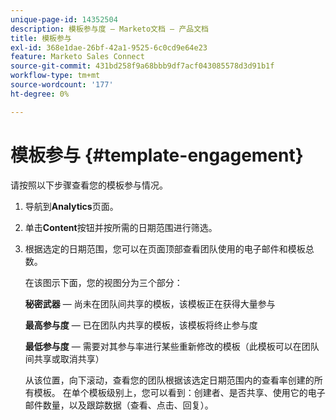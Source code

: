 ```yaml
---
unique-page-id: 14352504
description: 模板参与度 — Marketo文档 — 产品文档
title: 模板参与
exl-id: 368e1dae-26bf-42a1-9525-6c0cd9e64e23
feature: Marketo Sales Connect
source-git-commit: 431bd258f9a68bbb9df7acf043085578d3d91b1f
workflow-type: tm+mt
source-wordcount: '177'
ht-degree: 0%

---
```


# 模板参与 {#template-engagement}

请按照以下步骤查看您的模板参与情况。

1. 导航到&#x200B;**Analytics**&#x200B;页面。

1. 单击&#x200B;**Content**&#x200B;按钮并按所需的日期范围进行筛选。

1. 根据选定的日期范围，您可以在页面顶部查看团队使用的电子邮件和模板总数。

   在该图示下面，您的视图分为三个部分：

   **秘密武器** — 尚未在团队间共享的模板，该模板正在获得大量参与

   **最高参与度** — 已在团队内共享的模板，该模板将终止参与度

   **最低参与度** — 需要对其参与率进行某些重新修改的模板（此模板可以在团队间共享或取消共享）

   从该位置，向下滚动，查看您的团队根据该选定日期范围内的查看率创建的所有模板。 在单个模板级别上，您可以看到：创建者、是否共享、使用它的电子邮件数量，以及跟踪数据（查看、点击、回复）。
